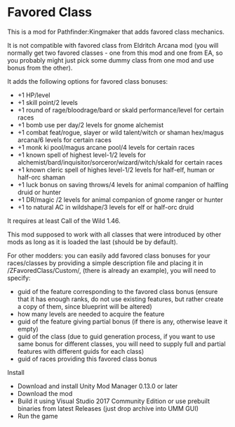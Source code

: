 # Favored Class

This is a mod for Pathfinder:Kingmaker that adds favored class mechanics.

It is not compatible with favored class from Eldritch Arcana mod (you will normally get two favored classes - one from this mod and one from EA, so you probably might just pick some dummy class from one mod and use bonus from the other).

It adds the following options for favored class bonuses:
 - +1 HP/level
 - +1 skill point/2 levels
 - +1 round of rage/bloodrage/bard or skald performance/level for certain races
 - +1 bomb use per day/2 levels for gnome alchemist
 - +1 combat feat/rogue, slayer or wild talent/witch or shaman hex/magus arcana/6 levels for certain races
 - +1 monk ki pool/magus arcane pool/4 levels for certain races
 - +1 known spell of highest level-1/2 levels for alchemist/bard/inquisitor/sorceror/wizard/witch/skald for certain races
 - +1 known cleric spell of highes level-1/2 levels for half-elf, human or half-orc shaman
 - +1 luck bonus on saving throws/4 levels for animal companion of halfling druid or hunter
 - +1 DR/magic /2 levels for animal companion of gnome ranger or hunter
 - +1 to natural AC in wildshape/3 levels for elf or half-orc druid
 
 
It requires at least Call of the Wild 1.46.

This mod supposed to work with all classes that were introduced by other mods as long as it is loaded the last (should be by default).

For other modders: you can easily add favored class bonuses for your races/classes by providing a simple description file and placing it in /ZFavoredClass/Custom/,
 (there is already an example), you will need to specify:
- guid of the feature corresponding to the favored class bonus (ensure that it has enough ranks, do not use existing features, but rather create a copy of them, since blueprint will be altered)
- how many levels are needed to acquire the feature
- guid of the feature giving partial bonus (if there is any, otherwise leave it empty)
- guid of the class (due to guid generation process, if you want to use same bonus for different classes, you will need to supply full and partial features with different guids for each class)
- guid of races providing this favored class bonus


Install
- Download and install Unity Mod Manager﻿﻿ 0.13.0 or later
- Download the mod
- Build it using Visual Studio 2017 Community Edition or use prebuilt binaries from latest Releases (just drop archive into UMM GUI)
- Run the game
